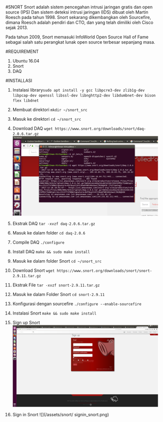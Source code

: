 #SNORT
Snort adalah sistem pencegahan intrusi jaringan gratis dan open source (IPS) Dan sistem deteksi intrusi jaringan (IDS)  dibuat oleh Martin Roesch pada tahun 1998.  Snort sekarang dikembangkan oleh Sourcefire, dimana Roesch adalah pendiri dan CTO, dan yang telah dimiliki oleh Cisco sejak 2013.

Pada tahun 2009, Snort memasuki InfoWorld Open Source Hall of Fame sebagai salah satu perangkat lunak open source terbesar sepanjang masa.

#REQUIREMENT
1. Ubuntu 16.04
2. Snort
3. DAQ

#INSTALLASI
1. Instalasi library`sudo apt install -y gcc libpcre3-dev zlib1g-dev libpcap-dev openssl libssl-dev libnghttp2-dev libdumbnet-dev bison flex libdnet`

2. Membuat direktori `mkdir ~/snort_src`

3. Masuk ke direktori `cd ~/snort_src`

4. Download DAQ `wget https://www.snort.org/downloads/snort/daq-2.0.6.tar.gz`
![](/assets/snort/get_daq.png)
5. Ekstrak DAQ `tar -xvzf daq-2.0.6.tar.gz`

6. Masuk ke dalam folder `cd daq-2.0.6`

7. Compile DAQ `./configure`

8. Install DAQ `make && sudo make install`

9. Masuk ke dalam folder Snort `cd ~/snort_src`

10. Download Snort `wget https://www.snort.org/downloads/snort/snort-2.9.11.tar.gz`

11. Ekstrak File `tar -xvzf snort-2.9.11.tar.gz`

12. Masuk ke dalam Folder Snort `cd snort-2.9.11`

13. Konfigurasi dengan sourcefire `./configure --enable-sourcefire`

14. Instalasi Snort `make && sudo make install`

15. Sign up Snort 
![](/assets/snort/signup_snort.png)
16. Sign in Snort
![](/assets/snort/ signin_snort.png)